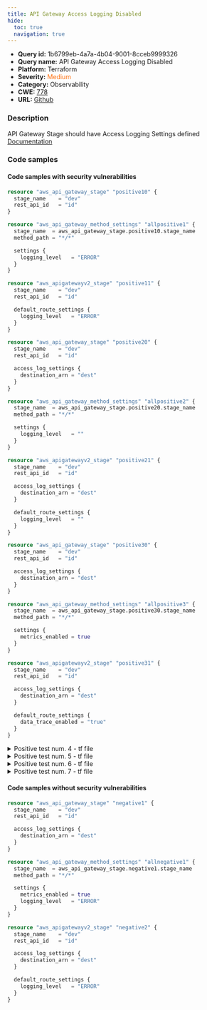 ```yaml
---
title: API Gateway Access Logging Disabled
hide:
  toc: true
  navigation: true
---
```


<style>
  .highlight .hll {
    background-color: #ff171742;
  }
  .md-content {
    max-width: 1100px;
    margin: 0 auto;
  }
</style>

-   **Query id:** 1b6799eb-4a7a-4b04-9001-8cceb9999326
-   **Query name:** API Gateway Access Logging Disabled
-   **Platform:** Terraform
-   **Severity:** <span style="color:#ff7213">Medium</span>
-   **Category:** Observability
-   **CWE:** <a href="https://cwe.mitre.org/data/definitions/778.html" onclick="newWindowOpenerSafe(event, 'https://cwe.mitre.org/data/definitions/778.html')">778</a>
-   **URL:** [Github](https://github.com/Checkmarx/kics/tree/master/assets/queries/terraform/aws/api_gateway_access_logging_disabled)

### Description
API Gateway Stage should have Access Logging Settings defined<br>
[Documentation](https://registry.terraform.io/providers/hashicorp/aws/latest/docs/resources/api_gateway_stage#access_log_settings)

### Code samples
#### Code samples with security vulnerabilities
```tf title="Positive test num. 1 - tf file" hl_lines="1 15"
resource "aws_api_gateway_stage" "positive10" {
  stage_name    = "dev"
  rest_api_id   = "id"
}

resource "aws_api_gateway_method_settings" "allpositive1" {
  stage_name  = aws_api_gateway_stage.positive10.stage_name
  method_path = "*/*"

  settings {
    logging_level   = "ERROR"
  }
}

resource "aws_apigatewayv2_stage" "positive11" {
  stage_name    = "dev"
  rest_api_id   = "id"

  default_route_settings {
    logging_level   = "ERROR"
  }
}

```
```tf title="Positive test num. 2 - tf file" hl_lines="28 15"
resource "aws_api_gateway_stage" "positive20" {
  stage_name    = "dev"
  rest_api_id   = "id"

  access_log_settings {
    destination_arn = "dest"
  }
}

resource "aws_api_gateway_method_settings" "allpositive2" {
  stage_name  = aws_api_gateway_stage.positive20.stage_name
  method_path = "*/*"

  settings {
    logging_level   = ""
  }
}

resource "aws_apigatewayv2_stage" "positive21" {
  stage_name    = "dev"
  rest_api_id   = "id"

  access_log_settings {
    destination_arn = "dest"
  }

  default_route_settings {
    logging_level   = ""
  }
}

```
```tf title="Positive test num. 3 - tf file" hl_lines="27 14"
resource "aws_api_gateway_stage" "positive30" {
  stage_name    = "dev"
  rest_api_id   = "id"

  access_log_settings {
    destination_arn = "dest"
  }
}

resource "aws_api_gateway_method_settings" "allpositive3" {
  stage_name  = aws_api_gateway_stage.positive30.stage_name
  method_path = "*/*"

  settings {
    metrics_enabled = true
  }
}

resource "aws_apigatewayv2_stage" "positive31" {
  stage_name    = "dev"
  rest_api_id   = "id"

  access_log_settings {
    destination_arn = "dest"
  }

  default_route_settings {
    data_trace_enabled = "true"
  }
}

```
<details><summary>Positive test num. 4 - tf file</summary>

```tf hl_lines="10 15"
resource "aws_api_gateway_stage" "positive40" {
  stage_name    = "dev"
  rest_api_id   = "id"

  access_log_settings {
    destination_arn = "dest"
  }
}

resource "aws_api_gateway_method_settings" "allpositive4" {
  stage_name  = aws_api_gateway_stage.positive40.stage_name
  method_path = "*/*"
}

resource "aws_apigatewayv2_stage" "positive41" {
  stage_name    = "dev"
  rest_api_id   = "id"

  access_log_settings {
    destination_arn = "dest"
  }
}

```
</details>
<details><summary>Positive test num. 5 - tf file</summary>

```tf hl_lines="28 15"
resource "aws_api_gateway_stage" "positive50" {
  stage_name    = "dev"
  rest_api_id   = "id"

  access_log_settings {
    destination_arn = "dest"
  }
}

resource "aws_api_gateway_method_settings" "allpositive5" {
  stage_name  = aws_api_gateway_stage.positive50.stage_name
  method_path = "*/*"

  settings {
    logging_level   = "OFF"
  }
}

resource "aws_apigatewayv2_stage" "positive51" {
  stage_name    = "dev"
  rest_api_id   = "id"

  access_log_settings {
    destination_arn = "dest"
  }

  default_route_settings {
    logging_level   = "OFF"
  }
}

```
</details>
<details><summary>Positive test num. 6 - tf file</summary>

```tf hl_lines="27 14"
resource "aws_api_gateway_stage" "positive60" {
  stage_name    = "dev"
  rest_api_id   = "id"

  access_log_settings {
    destination_arn = "dest"
  }
}

resource "aws_api_gateway_method_settings" "allpositive6" {
  stage_name  = aws_api_gateway_stage.positive60.stage_name
  method_path = "*/*"

  settings {
  }
}


resource "aws_apigatewayv2_stage" "positive61" {
  stage_name    = "dev"
  rest_api_id   = "id"

  access_log_settings {
    destination_arn = "dest"
  }

  default_route_settings {
  }
}

```
</details>
<details><summary>Positive test num. 7 - tf file</summary>

```tf hl_lines="1"
resource "aws_api_gateway_stage" "positive70" {
  stage_name    = "dev"
  rest_api_id   = "id"

  access_log_settings {
    destination_arn = "dest"
  }
}

```
</details>


#### Code samples without security vulnerabilities
```tf title="Negative test num. 1 - tf file"
resource "aws_api_gateway_stage" "negative1" {
  stage_name    = "dev"
  rest_api_id   = "id"

  access_log_settings {
    destination_arn = "dest"
  }
}

resource "aws_api_gateway_method_settings" "allnegative1" {
  stage_name  = aws_api_gateway_stage.negative1.stage_name
  method_path = "*/*"

  settings {
    metrics_enabled = true
    logging_level   = "ERROR"
  }
}

resource "aws_apigatewayv2_stage" "negative2" {
  stage_name    = "dev"
  rest_api_id   = "id"

  access_log_settings {
    destination_arn = "dest"
  }

  default_route_settings {
    logging_level   = "ERROR"
  }
}


```
